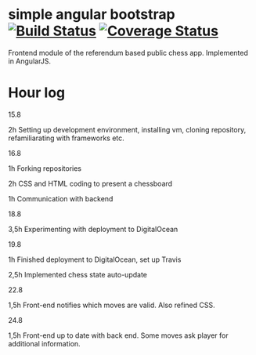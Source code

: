 # simple angular bootstrap [![Build Status](https://travis-ci.org/FeisEater/twitch-plays-chess-frontend.svg?branch=master)](https://travis-ci.org/FeisEater/twitch-plays-chess-frontend) [![Coverage Status](https://coveralls.io/repos/github/FeisEater/twitch-plays-chess-frontend/badge.svg?branch=master)](https://coveralls.io/github/FeisEater/twitch-plays-chess-frontend?branch=master)
Frontend module of the referendum based public chess app. Implemented in AngularJS.

# Hour log

15.8

2h Setting up development environment, installing vm, cloning repository, refamiliarating with frameworks etc.

16.8

1h Forking repositories

2h CSS and HTML coding to present a chessboard

1h Communication with backend

18.8

3,5h Experimenting with deployment to DigitalOcean

19.8

1h Finished deployment to DigitalOcean, set up Travis

2,5h Implemented chess state auto-update

22.8

1,5h Front-end notifies which moves are valid. Also refined CSS.

24.8

1,5h Front-end up to date with back end. Some moves ask player for additional information.

